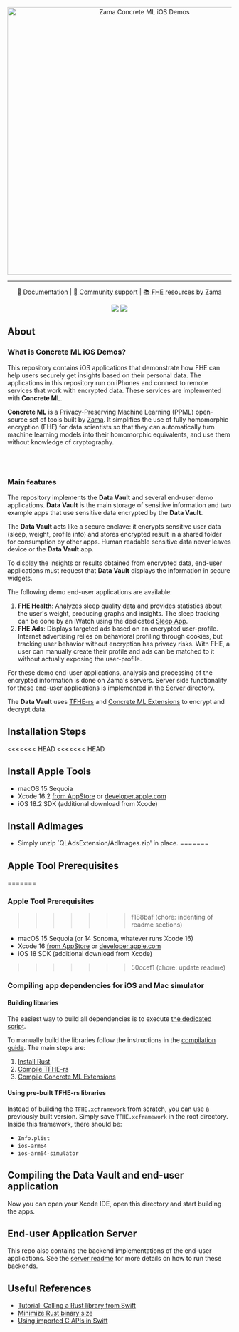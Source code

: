 <p align="center">
<!-- product name logo -->
<picture>
  <source media="(prefers-color-scheme: dark)" srcset="https://private-user-images.githubusercontent.com/157474013/423544917-a87b457c-ecdb-4a2d-9579-0779065c7d4d.png?jwt=eyJhbGciOiJIUzI1NiIsInR5cCI6IkpXVCJ9.eyJpc3MiOiJnaXRodWIuY29tIiwiYXVkIjoicmF3LmdpdGh1YnVzZXJjb250ZW50LmNvbSIsImtleSI6ImtleTUiLCJleHAiOjE3NDM1MTAyMTgsIm5iZiI6MTc0MzUwOTkxOCwicGF0aCI6Ii8xNTc0NzQwMTMvNDIzNTQ0OTE3LWE4N2I0NTdjLWVjZGItNGEyZC05NTc5LTA3NzkwNjVjN2Q0ZC5wbmc_WC1BbXotQWxnb3JpdGhtPUFXUzQtSE1BQy1TSEEyNTYmWC1BbXotQ3JlZGVudGlhbD1BS0lBVkNPRFlMU0E1M1BRSzRaQSUyRjIwMjUwNDAxJTJGdXMtZWFzdC0xJTJGczMlMkZhd3M0X3JlcXVlc3QmWC1BbXotRGF0ZT0yMDI1MDQwMVQxMjE4MzhaJlgtQW16LUV4cGlyZXM9MzAwJlgtQW16LVNpZ25hdHVyZT02OTE2YzkzN2U1YWNjZWVjOWZjNzI4OThjMGJhYzdlODgwYzZkZTg1MDg4MTMxY2EyYzg5ZmEwNzdkMjcxOGJmJlgtQW16LVNpZ25lZEhlYWRlcnM9aG9zdCJ9.NCOTx6WIZAhRt36BXXfn5N3b7tHG0lz1d0viZxckS9A">
  <source media="(prefers-color-scheme: light)" srcset="https://private-user-images.githubusercontent.com/157474013/423470937-e0c82afa-97a2-414f-b219-52ea5d40c055.png?jwt=eyJhbGciOiJIUzI1NiIsInR5cCI6IkpXVCJ9.eyJpc3MiOiJnaXRodWIuY29tIiwiYXVkIjoicmF3LmdpdGh1YnVzZXJjb250ZW50LmNvbSIsImtleSI6ImtleTUiLCJleHAiOjE3NDM1MTAyMTgsIm5iZiI6MTc0MzUwOTkxOCwicGF0aCI6Ii8xNTc0NzQwMTMvNDIzNDcwOTM3LWUwYzgyYWZhLTk3YTItNDE0Zi1iMjE5LTUyZWE1ZDQwYzA1NS5wbmc_WC1BbXotQWxnb3JpdGhtPUFXUzQtSE1BQy1TSEEyNTYmWC1BbXotQ3JlZGVudGlhbD1BS0lBVkNPRFlMU0E1M1BRSzRaQSUyRjIwMjUwNDAxJTJGdXMtZWFzdC0xJTJGczMlMkZhd3M0X3JlcXVlc3QmWC1BbXotRGF0ZT0yMDI1MDQwMVQxMjE4MzhaJlgtQW16LUV4cGlyZXM9MzAwJlgtQW16LVNpZ25hdHVyZT1kOTgyYzllMmY3ZTUzOGU5OTYyNGJhNDgxYTFmY2IxODViZWIwYThkMDI3ODIwZGQ4MDBkZWRlZWNiYTA4NDk3JlgtQW16LVNpZ25lZEhlYWRlcnM9aG9zdCJ9.4rtWKDzofPWNvY6rOhrMc1UfXGc3UeXdEfZdqkaxkAE">
  <img width=600 alt="Zama Concrete ML iOS Demos">
</picture>
</p>

<hr>

<p align="center">
  <a href="https://docs.zama.ai/concrete-ml"> 📒 Documentation</a> | <a href="https://zama.ai/community"> 💛 Community support</a> | <a href="https://github.com/zama-ai/awesome-zama"> 📚 FHE resources by Zama</a>
</p>

<p align="center">
  <a href="LICENSE"><img src="https://img.shields.io/badge/License-BSD--3--Clause--Clear-%23ffb243?style=flat-square"></a>
  <a href="https://github.com/zama-ai/bounty-program"><img src="https://img.shields.io/badge/Contribute-Zama%20Bounty%20Program-%23ffd208?style=flat-square"></a>
</p>

## About

### What is Concrete ML iOS Demos?

This repository contains iOS applications that demonstrate 
how FHE can help users securely get insights based on their personal
data. The applications in this repository run on iPhones and connect to remote services that work with encrypted data. These services are implemented with **Concrete ML**.

**Concrete ML** is a Privacy-Preserving Machine Learning (PPML) open-source set of tools built by [Zama](https://github.com/zama-ai). It simplifies the use of fully homomorphic encryption (FHE) for data scientists so that they can automatically turn machine learning models into their homomorphic equivalents, and use them without knowledge of cryptography.

<br></br>

### Main features

The repository implements the **Data Vault** and several end-user demo applications. **Data Vault** is the main storage of sensitive information and two example apps that use sensitive data encrypted by the **Data Vault**.

The **Data Vault** acts like a secure enclave: it encrypts sensitive user data (sleep, weight, profile info) and stores encrypted result in a shared folder for consumption by other apps. Human readable sensitive data never leaves device or the **Data Vault** app. 

To display the insights or results obtained from encrypted data, end-user applications must request that **Data Vault** displays the information in secure widgets. 

The following demo end-user applications are available:

1. **FHE Health**: Analyzes sleep quality data and provides statistics about the user's weight, producing graphs and insights. The sleep tracking can be done by an iWatch using the dedicated [Sleep App](https://support.apple.com/guide/watch/track-your-sleep-apd830528336/watchos).
1. **FHE Ads**: Displays targeted ads based on an encrypted user-profile. Internet advertising relies on behavioral profiling through cookies, but tracking user behavior without encryption has privacy risks. With FHE, a user can manually create their profile and ads can be matched to it without actually exposing the user-profile.

For these demo end-user applications, analysis and processing of the encrypted information is done on Zama's servers. Server side functionality for these end-user applications is implemented in the [Server](Server/README.md) directory.

The **Data Vault** uses [TFHE-rs](https://github.com/zama-ai/tfhe-rs) and  [Concrete ML Extensions](https://github.com/zama-ai/concrete-ml-extensions) to encrypt and decrypt data.

## Installation Steps

<<<<<<< HEAD
<<<<<<< HEAD
## Install Apple Tools
- macOS 15 Sequoia
- Xcode 16.2 [from AppStore](https://apps.apple.com/fr/app/xcode/id497799835) or [developer.apple.com](https://developer.apple.com/download/applications/)
- iOS 18.2 SDK (additional download from Xcode)

## Install AdImages
- Simply unzip `QLAdsExtension/AdImages.zip' in place.
=======
## Apple Tool Prerequisites
=======
### Apple Tool Prerequisites
>>>>>>> f188baf (chore: indenting of readme sections)
- macOS 15 Sequoia (or 14 Sonoma, whatever runs Xcode 16)
- Xcode 16 [from AppStore](https://apps.apple.com/fr/app/xcode/id497799835) or [developer.apple.com](https://developer.apple.com/download/applications/)
- iOS 18 SDK (additional download from Xcode)
>>>>>>> 50ccef1 (chore: update readme)

### Compiling app dependencies for iOS and Mac simulator

#### Building libraries

The easiest way to build all dependencies is to execute [the dedicated script](./setup_tfhe_xcframework.sh). 

To manually build the libraries follow the instructions in the [compilation guide](./COMPILING.md). The main steps are:

1. [Install Rust](COMPILING.md#1-install-rust)
1. [Compile TFHE-rs](COMPILING.md#2-compile-tfhe-rs-for-use-in-swift) 
1. [Compile Concrete ML Extensions](COMPILING.md#3-compile-concrete-ml-extensions-for-use-in-swift)

#### Using pre-built TFHE-rs libraries

Instead of building the `TFHE.xcframework` from scratch, you can use a previously built version. Simply save `TFHE.xcframework` in the root directory. Inside this framework, there should be:
- `Info.plist`
- `ios-arm64`
- `ios-arm64-simulator`

## Compiling the Data Vault and end-user application

Now you can open your Xcode IDE, open this directory and start building the apps.

## End-user Application Server
This repo also contains the backend implementations of the end-user applications. See the [server readme](Server/README.md) for more details on how to run these backends. 

## Useful References
- [Tutorial: Calling a Rust library from Swift](https://medium.com/@kennethyoel/a-swiftly-oxidizing-tutorial-44b86e8d84f5)
- [Minimize Rust binary size](https://github.com/johnthagen/min-sized-rust)
- [Using imported C APIs in Swift](https://developer.apple.com/documentation/swift/imported-c-and-objective-c-apis)
